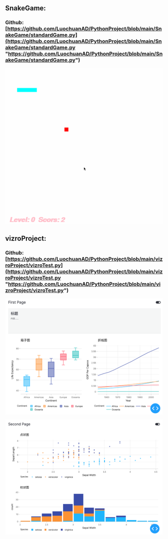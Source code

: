 ## SnakeGame:
### Github:[https://github.com/LuochuanAD/PythonProject/blob/main/SnakeGame/standardGame.py](https://github.com/LuochuanAD/PythonProject/blob/main/SnakeGame/standardGame.py "https://github.com/LuochuanAD/PythonProject/blob/main/SnakeGame/standardGame.py")

![](https://raw.githubusercontent.com/LuochuanAD/BlogSourceImage/master/BlogSourceImage/BlogSourceImage2024/demo.gif)



## vizroProject:
### Github: [https://github.com/LuochuanAD/PythonProject/blob/main/vizroProject/vizroTest.py](https://github.com/LuochuanAD/PythonProject/blob/main/vizroProject/vizroTest.py "https://github.com/LuochuanAD/PythonProject/blob/main/vizroProject/vizroTest.py")

![](https://raw.githubusercontent.com/LuochuanAD/BlogSourceImage/master/BlogSourceImage/BlogSourceImage2024/vizro_image1.png)

![](https://raw.githubusercontent.com/LuochuanAD/BlogSourceImage/master/BlogSourceImage/BlogSourceImage2024/vizro_image2.png)